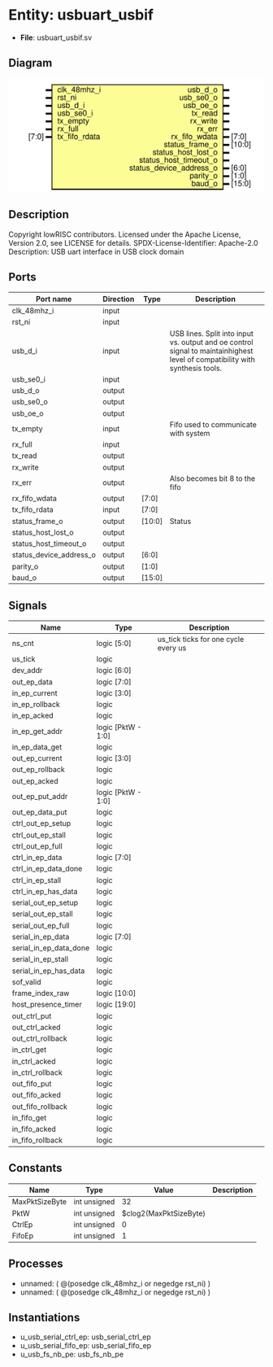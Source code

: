# Entity: usbuart_usbif

- **File**: usbuart_usbif.sv
## Diagram

![Diagram](usbuart_usbif.svg "Diagram")
## Description

Copyright lowRISC contributors.
 Licensed under the Apache License, Version 2.0, see LICENSE for details.
 SPDX-License-Identifier: Apache-2.0
 Description: USB uart interface in USB clock domain
 
## Ports

| Port name               | Direction | Type   | Description                                                                                                                    |
| ----------------------- | --------- | ------ | ------------------------------------------------------------------------------------------------------------------------------ |
| clk_48mhz_i             | input     |        |                                                                                                                                |
| rst_ni                  | input     |        |                                                                                                                                |
| usb_d_i                 | input     |        | USB lines.  Split into input vs. output and oe control signal to maintainhighest level of compatibility with synthesis tools.  |
| usb_se0_i               | input     |        |                                                                                                                                |
| usb_d_o                 | output    |        |                                                                                                                                |
| usb_se0_o               | output    |        |                                                                                                                                |
| usb_oe_o                | output    |        |                                                                                                                                |
| tx_empty                | input     |        | Fifo used to communicate with system                                                                                           |
| rx_full                 | input     |        |                                                                                                                                |
| tx_read                 | output    |        |                                                                                                                                |
| rx_write                | output    |        |                                                                                                                                |
| rx_err                  | output    |        | Also becomes bit 8 to the fifo                                                                                                 |
| rx_fifo_wdata           | output    | [7:0]  |                                                                                                                                |
| tx_fifo_rdata           | input     | [7:0]  |                                                                                                                                |
| status_frame_o          | output    | [10:0] | Status                                                                                                                         |
| status_host_lost_o      | output    |        |                                                                                                                                |
| status_host_timeout_o   | output    |        |                                                                                                                                |
| status_device_address_o | output    | [6:0]  |                                                                                                                                |
| parity_o                | output    | [1:0]  |                                                                                                                                |
| baud_o                  | output    | [15:0] |                                                                                                                                |
## Signals

| Name                   | Type               | Description                           |
| ---------------------- | ------------------ | ------------------------------------- |
| ns_cnt                 | logic [5:0]        | us_tick ticks for one cycle every us  |
| us_tick                | logic              |                                       |
| dev_addr               | logic [6:0]        |                                       |
| out_ep_data            | logic [7:0]        |                                       |
| in_ep_current          | logic [3:0]        |                                       |
| in_ep_rollback         | logic              |                                       |
| in_ep_acked            | logic              |                                       |
| in_ep_get_addr         | logic [PktW - 1:0] |                                       |
| in_ep_data_get         | logic              |                                       |
| out_ep_current         | logic [3:0]        |                                       |
| out_ep_rollback        | logic              |                                       |
| out_ep_acked           | logic              |                                       |
| out_ep_put_addr        | logic [PktW - 1:0] |                                       |
| out_ep_data_put        | logic              |                                       |
| ctrl_out_ep_setup      | logic              |                                       |
| ctrl_out_ep_stall      | logic              |                                       |
| ctrl_out_ep_full       | logic              |                                       |
| ctrl_in_ep_data        | logic [7:0]        |                                       |
| ctrl_in_ep_data_done   | logic              |                                       |
| ctrl_in_ep_stall       | logic              |                                       |
| ctrl_in_ep_has_data    | logic              |                                       |
| serial_out_ep_setup    | logic              |                                       |
| serial_out_ep_stall    | logic              |                                       |
| serial_out_ep_full     | logic              |                                       |
| serial_in_ep_data      | logic [7:0]        |                                       |
| serial_in_ep_data_done | logic              |                                       |
| serial_in_ep_stall     | logic              |                                       |
| serial_in_ep_has_data  | logic              |                                       |
| sof_valid              | logic              |                                       |
| frame_index_raw        | logic [10:0]       |                                       |
| host_presence_timer    | logic [19:0]       |                                       |
| out_ctrl_put           | logic              |                                       |
| out_ctrl_acked         | logic              |                                       |
| out_ctrl_rollback      | logic              |                                       |
| in_ctrl_get            | logic              |                                       |
| in_ctrl_acked          | logic              |                                       |
| in_ctrl_rollback       | logic              |                                       |
| out_fifo_put           | logic              |                                       |
| out_fifo_acked         | logic              |                                       |
| out_fifo_rollback      | logic              |                                       |
| in_fifo_get            | logic              |                                       |
| in_fifo_acked          | logic              |                                       |
| in_fifo_rollback       | logic              |                                       |
## Constants

| Name           | Type         | Value                  | Description |
| -------------- | ------------ | ---------------------- | ----------- |
| MaxPktSizeByte | int unsigned | 32                     |             |
| PktW           | int unsigned | $clog2(MaxPktSizeByte) |             |
| CtrlEp         | int unsigned | 0                      |             |
| FifoEp         | int unsigned | 1                      |             |
## Processes
- unnamed: ( @(posedge clk_48mhz_i or negedge rst_ni) )
- unnamed: ( @(posedge clk_48mhz_i or negedge rst_ni) )
## Instantiations

- u_usb_serial_ctrl_ep: usb_serial_ctrl_ep
- u_usb_serial_fifo_ep: usb_serial_fifo_ep
- u_usb_fs_nb_pe: usb_fs_nb_pe
